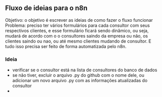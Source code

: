 ## Fluxo de ideias para o n8n
Objetivo: o objetivo é escrever as ideias de como fazer o fluxo funcionar
Problema: preciso ter vários formulários para cada consultor com seus respectivos clientes, e esse formulário ficará sendo dinâmico, ou seja, mudará de acordo com o o consultores saindo da empresa ou não, os clientes saindo ou nao, ou até mesmo clientes mudando de consultor. E tudo isso precisa ser feito de forma automatizada pelo n8n.

### Ideia
- verificar se o consultor está na lista de consultores do banco de dados
- se não tiver, excluir o arquivo .py do github com o nome dele, ou adicionar um novo arquivo .py com as informações atualizadas do consultor
- 